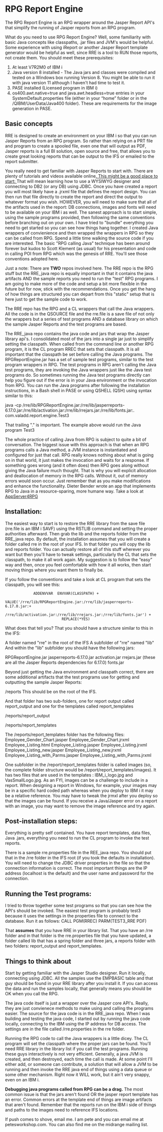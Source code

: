 # RPG Report Engine
The RPG Report Engine is an RPG wrapper around the Jasper Report API's that simplify the
running of Jasper reports from an RPG program.

What do you need to use RPG Report Engine? Well, some familiarity with basic Java concepts like classpaths, .jar files and JVM's would be helpful. Some experience with using iReport or another Jasper Report template generator would be helpful as well, since RRE is a tool to RUN those reports, not create them. You should meet these prerequisites:

1. At least V7R2M0 of IBM i 
2.  Java version 8 installed - The Java jars and classes were compiled and tested on a Windows box running Version 8. You might be able to run it with java version 11 although I haven't had time to test it.
3. PASE installed (Licensed program in IBM i)
4.  os400.awt.native=true and java.awt.headless=true entries in your SystemDefault.properties file (either in your “home” folder or in the /QIBM/UserData/Java400 folder). These are requirements for the image generation in PASE.

## Basic concepts

RRE is designed to create an environment on your IBM i so that you can run Jasper Reports from an RPG program.  So rather than relying on a PRT file and program to create a spooled file, even one that will  output as PDF, Jasper reports is a full BI solution, open source and free, that allows you to create great looking reports that can be output to the IFS or emailed to the report submitter.

You really need to get familiar with Jasper Reports to start with.  There are plenty of tutorials and videos available online[.  This might be a good place to start: ](https://community.jaspersoft.com/wiki/jasperreports-library-tutorial) That will mean learning how to use a WYSIWYG designer and connecting to DB2 (or any DB) using JDBC.  Once you have created a report you will most likely have a .jrxml file that defines the report design.  You can then run that file directly to create the report and direct the output to whatever format you wish.  HOWEVER, you will need to make sure that all of the artifacts used in the report: DB connections, images and fonts will need to be available on your IBM i as well.  The sanest approach is to start simple, using the sample programs provided, then following the same conventions before branching out on your own.  I have tried to "bundle" everything you need to get started so you can see how things hang together. I created Java wrappers of convienience and then wrapped the wrappers in RPG so they can be called from RPG.  Spend a little time walking the source code if you are interested.  The basic "RPG calling Java" technique has been around forever but kudos to Scott Klement (as usual) for his presentation and code in calling POI from RPG which was the genesis of RRE.  You'll see those conventions adopted here.

Just a note: There are **TWO** repos involved here.  The RRE repo is the RPG stuff but the RRE_java repo is equally important in that it contains the java artifacts AND the sample reports you need to run the "test" RPG programs.  I am going to make more of the code and setup a bit more flexible in the future but for now, stick with the recommendations.  Once you get the hang of how things are structured you can depart from this "static" setup that is here just to get the sample code to work.

The RRE repo has the RPG and a CL wrappers that call the Java wrappers.  All the code is in the QSOURCE file and the rre.file is a save file of not only the wrappers but a series of test programs AND a database library on which the sample Jasper Reports and the test programs are based.

The RRE_java repo contains the java code and jars that wrap the Jasper library api's.  I consolidated most of the jars into a single jar just to simplify setting the classpath. When called from the command line or another RPG program, it is the CL program RREC that sets that classpath.  It is all important that the classpath be set before calling the Java programs.  The RPGReportEngine.jar has a set of sample test programs, similar to the test program wrappers in RPG. The test programs in RPG aren't calling the Java test programs, they are invoking the Java wrappers just like the Java test programs do.  So sometimes running the Java test programs directly can help you figure out if the error is in your Java environment or the invocation from RPG.  You can run the Java programs after following the installation instructions, in a Bash shell in PASE or using QSHELL (QSH) using syntax similar to this:

java -cp /rre/lib/RPGReportEngine.jar:/rre/lib/jasperreports-6.17.0.jar:/rre/lib/activation.jar:/rre/lib/rrejars.jar:/rre/lib/fonts.jar:. com.valadd.report.engine.Test3

That trailing "." is important.  The example above would run the Java program Test3

The whole practice of calling Java from RPG is subject to quite a bit of conversation.  The biggest issue with this approach is that when an RPG programs calls a Java method, a JVM instance is instantiated and configured for just that call.  RPG really knows nothing about what is going on in that world, it just makes the invocation and waits for a response.  If something goes wrong (and it often does) then RPG goes along without giving the Java failure much thought.  That is why you will explicit allocation and deallocation of memory in the RPG calls.  Without it, out of memory errors would soon occur. Just remember that as you make modifications and enhance the functionality.  Dieter Bender wrote an app that implements RPG to Java in a resource-sparing, more humane way.  Take a look at [AppServer4RPG](https://sourceforge.net/p/appserver4rpg/) 

## Installation:
The easiest way to start is to restore the RRE library from the save file (rre.file is an IBM i SAVF) using the RSTLIB command and setting the proper authorities afterward. Then grab the lib and the reports folder from the RRE_java repo.  By default, the installation assumes that you will create a folder called rre in the root of your IFS.  In that folder you will copy the lib and reports folder. You can actually restore all of this stuff wherever you want but then you'll have to tweak settings, particularly the CL that sets the classpath, to make it all work again. My suggestion is to follow the “easy” way and then, once you feel comfortable with how it all works, then start moving things where you want them to finally be.

If you follow the conventions and take a look at CL program that sets the classpath, you will see this:

```
             ADDENVVAR  ENVVAR(CLASSPATH) +
                          VALUE('/rre/lib/RPGReportEngine.jar:/rre/lib/jasperreports-6.17.0.jar:+
                          /rre/lib/activation.jar:/rre/lib/rrejars.jar:/rre/lib/fonts.jar') +
                          REPLACE(*YES)
```
What does that tell you?  That you should have a structure similar to this in the IFS:

A folder named "rre" in the root of the IFS
A subfolder of "rre" named "lib"
And within the "lib" subfolder you should have the following jars:

RPGReportEngine.jar
jasperreports-6.17.0.jar
activation.jar
rrejars.jar  (these are all the Jasper Reports dependencies for 6.17.0)
fonts.jar

Beyond just getting the Java environment and classpath correct, there are some additional artifacts that the test programs use for getting and outputting the sample Jasper Reports:

/reports  This should be on the root of the IFS.

And that folder has two sub-folders, one for report output called report_output and one for the templates called report_templates

/reports/report_output

/reports/report_templates

The /reports/report_templates  folder has the following files:
Employee_Gender_Chart.jasper
Employee_Gender_Chart.jrxml
Employee_Listing.html
Employee_Listing.jasper
Employee_Listing.jrxml
Employee_Listing_new.jasper
Employee_Listing_new.jrxml
Employee_Listing_with_Parms.jasper
Employee_Listing_with_Parms.jrxml

One subfolder in the /report/report_templates folder is called images (so, the complete folder structure would be /report/report_templates/images). It has two files that are used in the templates :    IBM_i_logo.jpg and VasSmallLogo.jpg.  As an FYI, images can be a challenge to include in a report.  When designing a report in Windows, for example, your images may be in a specific hard coded path whereas when you deploy to IBM i it may be a relative reference.  You may have to tweak the jrmxl after you deploy so that the images can be found.  If you receive a Java/Jasper error on a report with an image, you may want to remove the image reference and try again.

## Post-installation steps:
Everything is pretty self contained. You have report templates, data files, Java .jars, everything you
need to run the CL program to invoke the test reports.

There is a sample rre.properties file in the REE_java repo.  You should put that in the /rre folder in the IFS root (if you took the defaults in installation). You will need to change the JDBC driver properties in the file so that the connection information is correct. The most important things are the IP address (localhost is the default) and the user name and password for the connection.

## Running the Test programs:
I tried to throw together some test programs so that you can see how the API's should be invoked. The easiest test program is probably test3 because it uses the settings in the properties file to connect to the database. Run it as follows:
CALL PGM(RREC) PARM(TEST3_RRE PDF)

That **assumes** that you have RRE in your library list.  That you have an /rre folder and in that folder is the rre.properties file that you have updated, a folder called lib that has a spring folder and three jars, a reports folder with two folders: report_output and report_templates.  

## Things to think about
Start by getting familiar with the Jasper Studio designer.  Run it locally, connecting using JDBC.  All the samples use the EMPBASIC table and that guy should be found in your RRE library after you install it. If you can access the data and run the samples locally, that generally means you should be OK when you call the RPG.

The java code itself is just a wrapper over the Jasper core API's.  Really, they are just convienece methods to make using and calling the programs easier.  The source for the java code is in the RRE_java repo.  When I was building and testing the java code, I started out by running the java code locally, connecting to the IBM using the IP address for DB access.  The settings are in the file called /rre.properties in the rre folder.

Running the RPG code to call the Java wrappers is a little dicey.  The CL program will set the classpath where the proper jars can be found. You'll need RRE library in the library list if you call the test programs.  Running these guys interactively is not very efficient.  Generally, a java JVM is created, and then destroyed, each time the call is made.  At some point I'll either add, or someone can contribute, a solution that will allow a JVM to be running and then invoke the RRE java end of things using a data queue or some other mechanism.  Right now it WILL work, but it ain't very snappy, even on an IBM i.

**Debugging java programs called from RPG can be a drag.**  The most common issue is that the jars aren't found OR the jasper report template has an error.  Common errors at the template end of things are image artifacts that aren't found.  Remember that the reports run on the IBM i side of things and paths to the images need to reference IFS locations.

If push comes to shove, email me.  I am pete and you can email me at petesworkshop.com.  You can also find me on the midrange mailing list.
